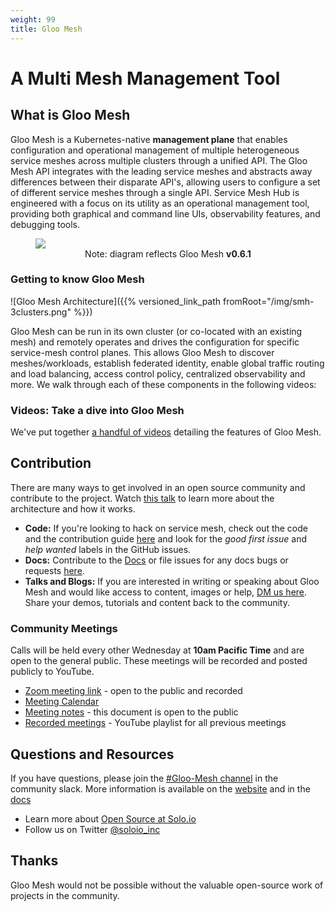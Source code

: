 ```yaml
---
weight: 99
title: Gloo Mesh
---
```


# A Multi Mesh Management Tool

## What is Gloo Mesh

Gloo Mesh is a Kubernetes-native **management plane** that enables configuration 
and operational management of multiple heterogeneous service meshes across multiple 
clusters through a unified API. The Gloo Mesh API integrates with the leading 
service meshes and  abstracts away differences between their disparate API's, allowing 
users to configure a set of different service meshes through a single API. Service 
Mesh Hub is engineered with a focus on its utility as an operational management 
tool, providing both graphical and command line UIs, observability features, and 
debugging tools.


<figure>
    <img src="{{% versioned_link_path fromRoot="/img/smh-diagram.png" %}}"/>
    <figcaption style="text-align: center"> Note: diagram reflects Gloo Mesh <b>v0.6.1</b></figcaption>
</figure>


### Getting to know Gloo Mesh

![Gloo Mesh Architecture]({{% versioned_link_path fromRoot="/img/smh-3clusters.png" %}})

Gloo Mesh can be run in its own cluster (or co-located with an existing mesh) and remotely operates and drives the configuration for specific service-mesh control planes. This allows Gloo Mesh to discover meshes/workloads, establish federated identity, enable global traffic routing and load balancing, access control policy, centralized observability and more. We walk through each of these components in the following videos:

### Videos: Take a dive into Gloo Mesh

We've put together [a handful of videos](https://www.youtube.com/watch?v=4sWikVELr5M&list=PLBOtlFtGznBjr4E9xYHH9eVyiOwnk1ciK) detailing the features of Gloo Mesh.

## Contribution
There are many ways to get involved in an open source community and contribute to the project. Watch [this talk](https://www.youtube.com/watch?v=VE-igex6Lz4) to learn more about the architecture and how it works. 
- **Code:** If you're looking to hack on service mesh, check out the code and the contribution guide [here](https://docs.solo.io/gloo-mesh/latest/contributing/) and look for the *good first issue* and *help wanted* labels in the GitHub issues. 
 - **Docs:** Contribute to the [Docs](docs/) or file issues for any docs bugs or requests [here](https://github.com/solo-io/gloo-mesh/issues). 
 - **Talks and Blogs:** If you are interested in writing or speaking about Gloo Mesh and would like access to content, images or help, [DM us here](https://solo-io.slack.com/archives/DHQ9J939V). Share your demos, tutorials and content back to the community. 

### Community Meetings 
Calls will be held every other Wednesday at **10am Pacific Time** and are open to the general public. These meetings will be recorded and posted publicly to YouTube. 
 - [Zoom meeting link](https://solo.zoom.us/j/98337720715) - open to the public and recorded
 - [Meeting Calendar](https://calendar.google.com/calendar/embed?src=solo.io_c144salt3ffnlfto3p1qnkbmdo%40group.calendar.google.com&ctz=America%2FLos_Angeles)
 - [Meeting notes](https://bit.ly/ServiceMeshHub-CommunityMeeting) - this document is open to the public
 - [Recorded meetings](https://www.youtube.com/playlist?list=PLBOtlFtGznBiF3Dti9WbPBjPj5KPmoalq) - YouTube playlist for all previous meetings

## Questions and Resources
If you have questions, please join the [#Gloo-Mesh channel](https://solo-io.slack.com/archives/CJQGK5TQ8) in the community slack. More information is available on the [website](https://www.solo.io/products/gloo-mesh/) and in the [docs](https://docs.solo.io/gloo-mesh/latest) 
- Learn more about [Open Source at Solo.io](https://www.solo.io/open-source/)
- Follow us on Twitter [@soloio_inc](https://twitter.com/soloio_inc)

## Thanks
Gloo Mesh  would not be possible without the valuable open-source work of projects in the community.
